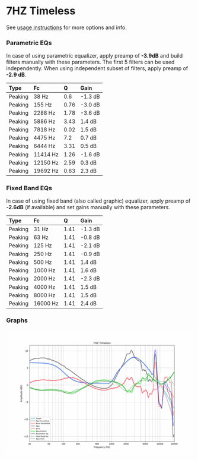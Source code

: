 # 7HZ Timeless
See [usage instructions](https://github.com/jaakkopasanen/AutoEq#usage) for more options and info.

### Parametric EQs
In case of using parametric equalizer, apply preamp of **-3.9dB** and build filters manually
with these parameters. The first 5 filters can be used independently.
When using independent subset of filters, apply preamp of **-2.9 dB**.

| Type    | Fc       |    Q | Gain    |
|:--------|:---------|:-----|:--------|
| Peaking | 38 Hz    | 0.6  | -1.3 dB |
| Peaking | 155 Hz   | 0.76 | -3.0 dB |
| Peaking | 2288 Hz  | 1.78 | -3.6 dB |
| Peaking | 5886 Hz  | 3.43 | 1.4 dB  |
| Peaking | 7818 Hz  | 0.02 | 1.5 dB  |
| Peaking | 4475 Hz  | 7.2  | 0.7 dB  |
| Peaking | 6444 Hz  | 3.31 | 0.5 dB  |
| Peaking | 11414 Hz | 1.26 | -1.6 dB |
| Peaking | 12150 Hz | 2.59 | 0.3 dB  |
| Peaking | 19692 Hz | 0.63 | 2.3 dB  |

### Fixed Band EQs
In case of using fixed band (also called graphic) equalizer, apply preamp of **-2.6dB**
(if available) and set gains manually with these parameters.

| Type    | Fc       |    Q | Gain    |
|:--------|:---------|:-----|:--------|
| Peaking | 31 Hz    | 1.41 | -1.3 dB |
| Peaking | 63 Hz    | 1.41 | -0.8 dB |
| Peaking | 125 Hz   | 1.41 | -2.1 dB |
| Peaking | 250 Hz   | 1.41 | -0.9 dB |
| Peaking | 500 Hz   | 1.41 | 1.4 dB  |
| Peaking | 1000 Hz  | 1.41 | 1.6 dB  |
| Peaking | 2000 Hz  | 1.41 | -2.3 dB |
| Peaking | 4000 Hz  | 1.41 | 1.5 dB  |
| Peaking | 8000 Hz  | 1.41 | 1.5 dB  |
| Peaking | 16000 Hz | 1.41 | 2.4 dB  |

### Graphs
![](./7HZ%20Timeless.png)